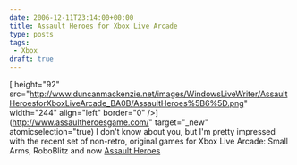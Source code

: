 ```yaml
---
date: 2006-12-11T23:14:00+00:00
title: Assault Heroes for Xbox Live Arcade
type: posts
tags:
 - Xbox
draft: true
---
```

[ height="92" src="http://www.duncanmackenzie.net/images/WindowsLiveWriter/AssaultHeroesforXboxLiveArcade_BA0B/AssaultHeroes%5B6%5D.png" width="244" align="left" border="0" />](http://www.assaultheroesgame.com/" target="_new" atomicselection="true) I don't know about you, but I'm pretty impressed with the recent set of non-retro, original games for Xbox Live Arcade: Small Arms, RoboBlitz and now [Assault Heroes](http://www.assaultheroesgame.com/)
